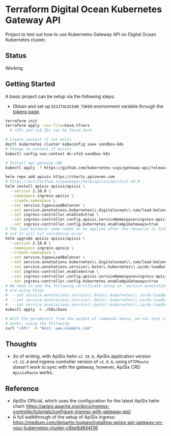 # Terraform Digital Ocean Kubernetes Gateway API

Project to test out how to use Kubernetes Gateway API on Digital Ocean
Kubernetes cluster.

## Status

Working

## Getting Started

A basic project can be setup via the following steps:

- Obtain and set up `DIGITALOCEAN_TOKEN` environment variable through the
  [tokens page](https://cloud.digitalocean.com/account/api/tokens).

```bash
terraform init
terraform apply -var-file=base.tfvars
  # <IP> and <LB_ID> can be found here

# Create context if not exist
doctl kubernetes cluster kubeconfig save sandbox-k8s
# Change to context if exists
kubectl config use-context do-sfo3-sandbox-k8s

# Install api-gateway CRD
kubectl apply -f https://github.com/kubernetes-sigs/gateway-api/releases/download/v1.2.1/standard-install.yaml

helm repo add apisix https://charts.apiseven.com
# https://artifacthub.io/packages/helm/apisix/apisix/2.10.0
helm install apisix apisix/apisix \
  --version 2.10.0 \
  --namespace ingress-apisix \
  --create-namespace \
  --set service.type=LoadBalancer \
  --set service.annotations.kubernetes\\.digitalocean\\.com/load-balancer-id=<LB_ID> \
  --set ingress-controller.enabled=true \
  --set ingress-controller.config.apisix.serviceNamespace=ingress-apisix \
  --set ingress-controller.config.kubernetes.enableApiGateways=true
# The load balancer name needs to be applied after the resource is linked, if
# not it will hit validation error
helm upgrade apisix apisix/apisix \
  --version 2.10.0 \
  --namespace ingress-apisix \
  --create-namespace \
  --set service.type=LoadBalancer \
  --set service.annotations.kubernetes\\.digitalocean\\.com/load-balancer-id=<LB_ID> \
  --set service.annotations.service\\.beta\\.kubernetes\\.io/do-loadbalancer-name=sandbox-lb \
  --set ingress-controller.enabled=true \
  --set ingress-controller.config.apisix.serviceNamespace=ingress-apisix \
  --set ingress-controller.config.kubernetes.enableApiGateways=true
# We need to add the following certificate setup to `service.annotations` if we
# are using https
#  --set service.annotations.service\\.beta\\.kubernetes\\.io/do-loadbalancer-certificate-id=<CERT_ID> \
#  --set service.annotations.service\\.beta\\.kubernetes\\.io/do-loadbalancer-protocol=https \
#  --set service.annotations.service\\.beta\\.kubernetes\\.io/do-loadbalancer-tls-ports=443
kubectl apply -k ./k8s/base

# With the parameters from the output of commands above, we can test if it all
# works, using the following
curl "<IP>" -H "Host: www.example.com"
```

## Thoughts

- As of writing, with ApiSix helm `v2.10.0`, ApiSix application version
  `v3.11.0` and ingress controller version of `v1.8.0`, using `HTTPRoute`
  doesn't work to sync with the gateway, however, ApiSix CRD `ApisixRoute`
  works.

## Reference

- ApiSix Official, which uses the configuration for the latest ApiSix helm
  chart:
  <https://apisix.apache.org/docs/ingress-controller/tutorials/configure-ingress-with-gateway-api/>
- A full walkthrough of the setup of ApiSix ingress:
  <https://medium.com/@martin.hodges/installing-apisix-api-gateway-on-your-kubernetes-cluster-c6be6d844f36>
